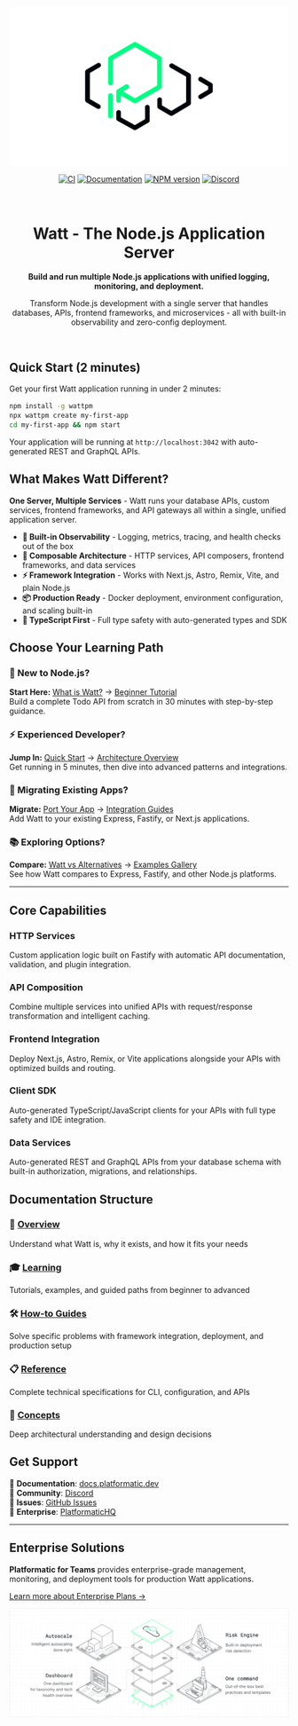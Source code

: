 <div align="center">
<picture>
  <source media="(prefers-color-scheme: dark)" srcset="assets/banner-dark.png">
  <source media="(prefers-color-scheme: light)" srcset="assets/banner-light.png">
  <img alt="The Platformatic logo" src="assets/banner-light.png">
</picture>

</div>

<div align="center">

[![CI](https://github.com/platformatic/platformatic/actions/workflows/ci.yml/badge.svg)](https://github.com/platformatic/platformatic/actions/workflows/ci.yml)
[![Documentation](https://github.com/platformatic/platformatic/actions/workflows/update-docs.yml/badge.svg)](https://github.com/platformatic/platformatic/actions/workflows/update-docs.yml)
[![NPM version](https://img.shields.io/npm/v/platformatic.svg?style=flat)](https://www.npmjs.com/package/platformatic)
[![Discord](https://img.shields.io/discord/1011258196905689118)](https://discord.gg/platformatic)

</div>

<h1 align="center">
  <br/>
  Watt - The Node.js Application Server
  <br/>
</h1>

<div align="center"> 

  **Build and run multiple Node.js applications with unified logging, monitoring, and deployment.**  
  
  Transform Node.js development with a single server that handles databases, APIs, frontend frameworks, and microservices - all with built-in observability and zero-config deployment.
</div>
<br/>

## Quick Start (2 minutes)

Get your first Watt application running in under 2 minutes:

```bash
npm install -g wattpm
npx wattpm create my-first-app
cd my-first-app && npm start
```

Your application will be running at `http://localhost:3042` with auto-generated REST and GraphQL APIs.

## What Makes Watt Different?

**One Server, Multiple Services** - Watt runs your database APIs, custom services, frontend frameworks, and API gateways all within a single, unified application server.

- **🔋 Built-in Observability** - Logging, metrics, tracing, and health checks out of the box  
- **🧱 Composable Architecture** - HTTP services, API composers, frontend frameworks, and data services
- **⚡ Framework Integration** - Works with Next.js, Astro, Remix, Vite, and plain Node.js
- **📦 Production Ready** - Docker deployment, environment configuration, and scaling built-in
- **🚀 TypeScript First** - Full type safety with auto-generated types and SDK

## Choose Your Learning Path

### 👋 New to Node.js?
**Start Here:** [What is Watt?](https://docs.platformatic.dev/docs/Overview) → [Beginner Tutorial](https://docs.platformatic.dev/docs/learn/beginner/crud-application)  
Build a complete Todo API from scratch in 30 minutes with step-by-step guidance.

### ⚡ Experienced Developer?
**Jump In:** [Quick Start](https://docs.platformatic.dev/docs/getting-started/quick-start-watt) → [Architecture Overview](https://docs.platformatic.dev/docs/Overview)  
Get running in 5 minutes, then dive into advanced patterns and integrations.

### 🔄 Migrating Existing Apps?
**Migrate:** [Port Your App](https://docs.platformatic.dev/docs/getting-started/port-your-app) → [Integration Guides](https://docs.platformatic.dev/docs/guides/build-modular-monolith)  
Add Watt to your existing Express, Fastify, or Next.js applications.

### 📚 Exploring Options?
**Compare:** [Watt vs Alternatives](https://docs.platformatic.dev/docs/Overview) → [Examples Gallery](https://docs.platformatic.dev/docs/learn/beginner/crud-application)  
See how Watt compares to Express, Fastify, and other Node.js platforms.

---

## Core Capabilities

### HTTP Services  
Custom application logic built on Fastify with automatic API documentation, validation, and plugin integration.

### API Composition
Combine multiple services into unified APIs with request/response transformation and intelligent caching.

### Frontend Integration
Deploy Next.js, Astro, Remix, or Vite applications alongside your APIs with optimized builds and routing.

### Client SDK
Auto-generated TypeScript/JavaScript clients for your APIs with full type safety and IDE integration.

### Data Services
Auto-generated REST and GraphQL APIs from your database schema with built-in authorization, migrations, and relationships.

## Documentation Structure

### 📖 [Overview](https://docs.platformatic.dev/docs/Overview)
Understand what Watt is, why it exists, and how it fits your needs

### 🎓 [Learning](https://docs.platformatic.dev/docs/getting-started/quick-start-watt)  
Tutorials, examples, and guided paths from beginner to advanced

### 🛠️ [How-to Guides](https://docs.platformatic.dev/docs/guides/build-modular-monolith)
Solve specific problems with framework integration, deployment, and production setup

### 📋 [Reference](https://docs.platformatic.dev/docs/reference-overview)
Complete technical specifications for CLI, configuration, and APIs

### 🧠 [Concepts](https://docs.platformatic.dev/docs/Overview) 
Deep architectural understanding and design decisions

## Get Support

📖 **Documentation**: [docs.platformatic.dev](https://docs.platformatic.dev)  
💬 **Community**: [Discord](https://discord.gg/platformatic)  
🐛 **Issues**: [GitHub Issues](https://github.com/platformatic/platformatic/issues/new)  
🏢 **Enterprise**: [PlatformaticHQ](https://www.platformatichq.com)

---

## Enterprise Solutions

**Platformatic for Teams** provides enterprise-grade management, monitoring, and deployment tools for production Watt applications.

[Learn more about Enterprise Plans →](https://www.platformatichq.com)

![Command Center](./assets/Hompage_Solution_White.png)

